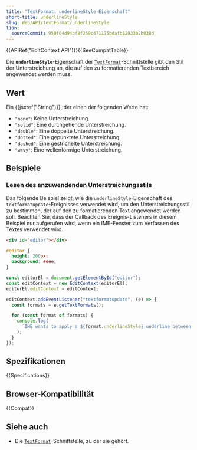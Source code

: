 ```yaml
---
title: "TextFormat: underlineStyle-Eigenschaft"
short-title: underlineStyle
slug: Web/API/TextFormat/underlineStyle
l10n:
  sourceCommit: 950f04d94b48f259c471175bdafb52933b2b038d
---
```


{{APIRef("EditContext API")}}{{SeeCompatTable}}

Die **`underlineStyle`**-Eigenschaft der [`TextFormat`](/de/docs/Web/API/TextFormat)-Schnittstelle gibt den Stil der Unterstreichung an, die auf den zu formatierenden Textbereich angewendet werden muss.

## Wert

Ein {{jsxref("String")}}, der einen der folgenden Werte hat:

- `"none"`: Keine Unterstreichung.
- `"solid"`: Eine durchgehende Unterstreichung.
- `"double"`: Eine doppelte Unterstreichung.
- `"dotted"`: Eine gepunktete Unterstreichung.
- `"dashed"`: Eine gestrichelte Unterstreichung.
- `"wavy"`: Eine wellenförmige Unterstreichung.

## Beispiele

### Lesen des anzuwendenden Unterstreichungsstils

Das folgende Beispiel zeigt, wie die `underlineStyle`-Eigenschaft des `textformatupdate`-Ereignisses verwendet wird, um den Unterstreichungsstil zu bestimmen, der auf den zu formatierenden Text angewendet werden soll. Beachten Sie, dass der Callback des Ereignis-Listeners in diesem Beispiel nur aufgerufen wird, wenn ein IME-Fenster zum Verfassen des Textes verwendet wird.

```html
<div id="editor"></div>
```

```css hidden
#editor {
  height: 200px;
  background: #eee;
}
```

```js
const editorEl = document.getElementById("editor");
const editContext = new EditContext(editorEl);
editorEl.editContext = editContext;

editContext.addEventListener("textformatupdate", (e) => {
  const formats = e.getTextFormats();

  for (const format of formats) {
    console.log(
      `IME wants to apply a ${format.underlineStyle} underline between ${format.rangeStart} and ${format.rangeEnd}.`,
    );
  }
});
```

## Spezifikationen

{{Specifications}}

## Browser-Kompatibilität

{{Compat}}

## Siehe auch

- Die [`TextFormat`](/de/docs/Web/API/TextFormat)-Schnittstelle, zu der sie gehört.
